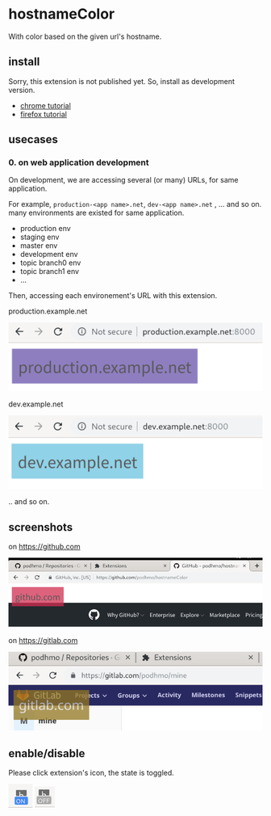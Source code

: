 # hostnameColor

With color based on the given url's hostname.

## install

Sorry, this extension is not published yet. So, install as development version.

- [chrome tutorial](https://developer.chrome.com/extensions/getstarted#manifest)
- [firefox tutorial](https://developer.mozilla.org/ja/docs/Mozilla/Add-ons/WebExtensions/Your_first_WebExtension#Trying_it_out)

## usecases

### 0. on web application development

On development, we are accessing several (or many) URLs, for same application.

For example, `production-<app name>.net`, `dev-<app name>.net` , ... and so on. many environments are existed for same application.

- production env
- staging env
- master env
- development env
- topic branch0 env
- topic branch1 env
- ...

Then, accessing each environement's URL with this extension.

production.example.net

![production.example.net](./images/11production.png)

dev.example.net

![dev.example.net](./images/10dev.png)

.. and so on.

## screenshots

on https://github.com

![on github](./images/00github.png)

on https://gitlab.com

![on gitlab](./images/01gitlab.png)


## enable/disable

Please click extension's icon, the state is toggled.

![on](./images/on.png) ![off](./images/off.png)
